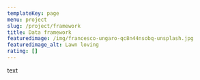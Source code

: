 ```yaml
---
templateKey: page
menu: project
slug: /project/framework
title: Data framework
featuredimage: /img/francesco-ungaro-qc8n44nsobq-unsplash.jpg
featuredimage_alt: Lawn loving
rating: []
---
```

text
